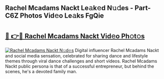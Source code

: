 ## Rachel Mcadams Nackt Le𝚊k𝚎d N𝚞𝚍es - Part-C6Z Photos Vid𝚎o Le𝚊ks FgQie

# <h2><a href="http://fb6fgg.evod.top/?m=Rachel+Mcadams+Nackt">🔗 👉🔴 Rachel Mcadams Nackt Vid𝚎o Ph𝚘t𝚘s</a></h2>

[![Rachel Mcadams Nackt N𝚞d𝚎s](https://i.imgur.com/8V9OHl7.gif)](http://fb6fgg.evod.top/?m=Rachel+Mcadams+Nackt)
Digital influencer Rachel Mcadams Nackt and social media sensation, celebrated for sharing dance and lifestyle themes through viral dance challenges and short videos. Rachel Mcadams Nackt public persona is that of a successful entrepreneur, but behind the scenes, he's a devoted family man. 
